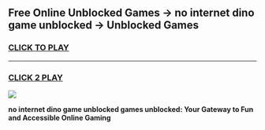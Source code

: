 
## Free Online Unblocked Games → no internet dino game unblocked → Unblocked Games
<h3>
<a href="https://premium.freeplayer.one?title=no_internet_dino_game_unblocked&ref=21F">CLICK TO PLAY</a></h3>
<hr>

<h3>
<a href="https://premium.freeplayer.one?title=no_internet_dino_game_unblocked&ref=21F">CLICK 2 PLAY</a>
  
</h3>

<a href="https://premium.freeplayer.one?title=no_internet_dino_game_unblocked&ref=21F/"><img src="https://clearcache.store/games.png"></a>


**no internet dino game unblocked games unblocked: Your Gateway to Fun and Accessible Online Gaming**
